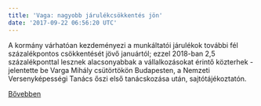 ```yaml
---
title: 'Vaga: nagyobb járulékcsökkentés jön'
date: '2017-09-22 06:56:20 UTC'
---
```


A kormány várhatóan kezdeményezi a munkáltatói járulékok további fél százalékpontos csökkentését jövő januártól; ezzel 2018-ban 2,5 százalékponttal lesznek alacsonyabbak a vállalkozásokat érintő közterhek - jelentette be Varga Mihály csütörtökön Budapesten, a Nemzeti Versenyképességi Tanács őszi első tanácskozása után, sajtótájékoztatón.


[Bővebben](http://ift.tt/2xlRt0z)
